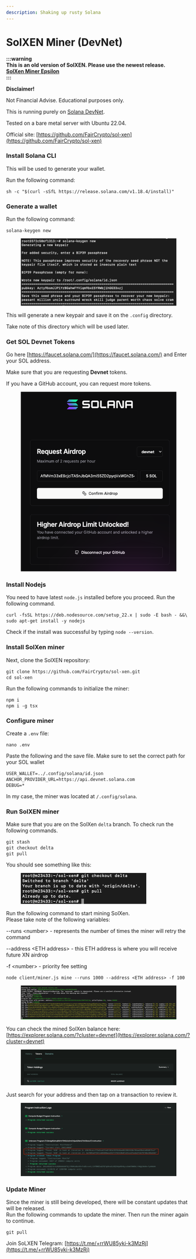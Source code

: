 ```yaml
---
description: Shaking up rusty Solana
---
```


# SolXEN Miner (DevNet)

**:::warning**\
**This is an old version of SolXEN. Please use the newest release.**\
[**SolXen Miner Epsilon**](https://app.gitbook.com/o/E08w38oXQLg77QaPG6IS/s/1zYuAvy414Nd31flJdHr/\~/changes/46/miners/solxen-miner-xolana-epsilon)\
**:::**





**Disclaimer!**&#x20;

Not Financial Advise. Educational purposes only.&#x20;

This is running purely on [Solana DevNet](https://explorer.solana.com/?cluster=devnet).

Tested on a bare metal server with Ubuntu 22.04.

Official site: [https://github.com/FairCrypto/sol-xen](https://github.com/FairCrypto/sol-xen)



### Install Solana CLI

This will be used to generate your wallet.

Run the following command:

```
sh -c "$(curl -sSfL https://release.solana.com/v1.18.4/install)"
```



### Generate a wallet

Run the following command:

```
solana-keygen new
```

<figure><img src="../.gitbook/assets/image (18).png" alt="" width="563"><figcaption></figcaption></figure>

This will generate a new keypair and save it on the `.config` directory.&#x20;

Take note of this directory which will be used later.

### Get SOL Devnet Tokens

Go here [https://faucet.solana.com/](https://faucet.solana.com/) and Enter your SOL address.

Make sure that you are requesting **Devnet** tokens.

If you have a GitHub account, you can request more tokens.

<figure><img src="../.gitbook/assets/image (7).png" alt=""><figcaption></figcaption></figure>

### Install Nodejs

You need to have latest `node.js` installed before you proceed. Run the following command.

```
curl -fsSL https://deb.nodesource.com/setup_22.x | sudo -E bash - &&\
sudo apt-get install -y nodejs
```

Check if the install was successful by typing `node --version`.

### Install SolXen miner

Next, clone the SolXEN repository:

```
git clone https://github.com/FairCrypto/sol-xen.git
cd sol-xen
```

Run the following commands to initialize the miner:

```
npm i
npm i -g tsx
```

### Configure miner

Create a `.env` file:

```
nano .env
```

Paste the following and the save file. Make sure to set the correct path for your SOL wallet

```
USER_WALLET=../.config/solana/id.json
ANCHOR_PROVIDER_URL=https://api.devnet.solana.com
DEBUG=*
```

In my case, the miner was located at `/.config/solana`.&#x20;

### Run SolXEN miner

Make sure that you are on the SolXen `delta` branch. To check run the following commands.

```
git stash
git checkout delta
git pull
```

You should see something like this:

<figure><img src="../.gitbook/assets/image (33).png" alt=""><figcaption></figcaption></figure>

Run the following command to start mining SolXen.\
Please take note of the following variables:

\--runs \<number> - represents the number of times the miner will retry the command

\--address \<ETH address> - this ETH address is where you will receive future XN airdrop

\-f \<number> - priority fee setting

```
node client/miner.js mine --runs 1000 --address <ETH address> -f 100
```

<figure><img src="../.gitbook/assets/image (1) (1) (1) (1).png" alt=""><figcaption></figcaption></figure>

You can check the mined SolXen balance here: [https://explorer.solana.com/?cluster=devnet](https://explorer.solana.com/?cluster=devnet)



<figure><img src="../.gitbook/assets/image (2) (1).png" alt=""><figcaption></figcaption></figure>

Just search for your address and then tap on a transaction to review it.

<figure><img src="../.gitbook/assets/image (3).png" alt=""><figcaption></figcaption></figure>

### Update Miner

Since the miner is still being developed, there will be constant updates that will be released.\
Run the following commands to update the miner. Then run the miner again to continue.

```
git pull
```



Join SoLXEN Telegram: [https://t.me/+rrWU85yki-k3MzRj](https://t.me/+rrWU85yki-k3MzRj)
